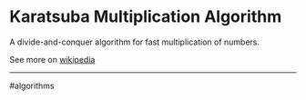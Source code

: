 # Karatsuba Multiplication Algorithm
A divide-and-conquer algorithm for fast multiplication of numbers.

See more on [wikipedia](https://en.wikipedia.org/wiki/Karatsuba_algorithm#Basic_step)





---
#algorithms

